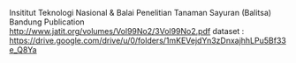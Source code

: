Insititut Teknologi Nasional & Balai Penelitian Tanaman Sayuran (Balitsa) Bandung
Publication http://www.jatit.org/volumes/Vol99No2/3Vol99No2.pdf
dataset : https://drive.google.com/drive/u/0/folders/1mKEVejdYn3zDnxajhhLPu5Bf33e_Q8Ya

